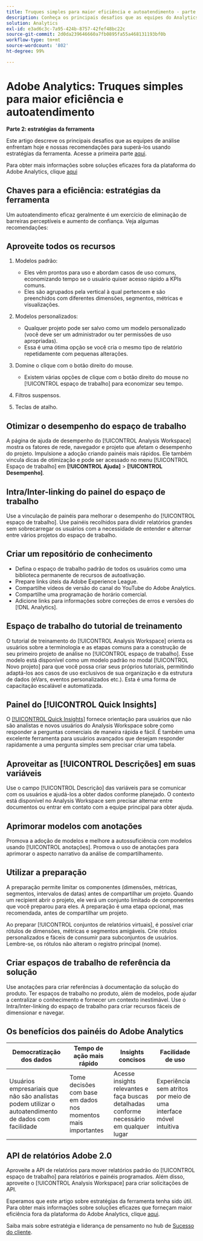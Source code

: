 ```yaml
---
title: Truques simples para maior eficiência e autoatendimento - parte dois
description: Conheça os principais desafios que as equipes do Analytics enfrentam hoje e nossas recomendações para superá-los usando as estratégias da ferramenta.
solution: Analytics
exl-id: e3ad6c3c-7a95-424b-8757-42fef48bc22c
source-git-commit: 2d0da239646660a7fb0895fa55a468131193bf0b
workflow-type: tm+mt
source-wordcount: '802'
ht-degree: 99%

---
```


# Adobe Analytics: Truques simples para maior eficiência e autoatendimento

**Parte 2: estratégias da ferramenta**

Este artigo descreve os principais desafios que as equipes de análise enfrentam hoje e nossas recomendações para superá-los usando estratégias da ferramenta. Acesse a primeira parte [aqui](/help/strategy/analytics-simple-hacks-for-efficiency-part-one.md).

Para obter mais informações sobre soluções eficazes fora da plataforma do Adobe Analytics, clique [aqui](https://docs.google.com/document/d/1fSrC/_yHW04K61K0Phe4dtg1nCU4jDsqrHWc8KVvsJWk/edit?usp=sharing)

## Chaves para a eficiência: estratégias da ferramenta

Um autoatendimento eficaz geralmente é um exercício de eliminação de barreiras perceptíveis e aumento de confiança. Veja algumas recomendações:

## Aproveite todos os recursos

1. Modelos padrão:

   * Eles vêm prontos para uso e abordam casos de uso comuns, economizando tempo se o usuário quiser acesso rápido a KPIs comuns.
   * Eles são agrupados pela vertical à qual pertencem e são preenchidos com diferentes dimensões, segmentos, métricas e visualizações.

1. Modelos personalizados:

   * Qualquer projeto pode ser salvo como um modelo personalizado (você deve ser um administrador ou ter permissões de uso apropriadas).
   * Essa é uma ótima opção se você cria o mesmo tipo de relatório repetidamente com pequenas alterações.

1. Domine o clique com o botão direito do mouse.

   * Existem várias opções de clique com o botão direito do mouse no [!UICONTROL espaço de trabalho] para economizar seu tempo.

1. Filtros suspensos.

1. Teclas de atalho.

## Otimizar o desempenho do espaço de trabalho

A página de ajuda de desempenho do [!UICONTROL Analysis Workspace] mostra os fatores de rede, navegador e projeto que afetam o desempenho do projeto. Impulsione a adoção criando painéis mais rápidos. Ele também vincula dicas de otimização e pode ser acessado no menu [!UICONTROL Espaço de trabalho] em **[!UICONTROL Ajuda]** > **[!UICONTROL Desempenho]**.

## Intra/Inter-linking do painel do espaço de trabalho

Use a vinculação de painéis para melhorar o desempenho do [!UICONTROL espaço de trabalho]. Use painéis recolhidos para dividir relatórios grandes sem sobrecarregar os usuários com a necessidade de entender e alternar entre vários projetos do espaço de trabalho.

## Criar um repositório de conhecimento

* Defina o espaço de trabalho padrão de todos os usuários como uma biblioteca permanente de recursos de autoativação.
* Prepare links úteis da Adobe Experience League.
* Compartilhe vídeos de versão do canal do YouTube do Adobe Analytics.
* Compartilhe uma programação de horário comercial.
* Adicione links para informações sobre correções de erros e versões do [!DNL Analytics].

## Espaço de trabalho do tutorial de treinamento

O tutorial de treinamento do [!UICONTROL Analysis Workspace] orienta os usuários sobre a terminologia e as etapas comuns para a construção de seu primeiro projeto de análise no [!UICONTROL espaço de trabalho]. Esse modelo está disponível como um modelo padrão no modal [!UICONTROL Novo projeto] para que você possa criar seus próprios tutoriais, permitindo adaptá-los aos casos de uso exclusivos de sua organização e da estrutura de dados (eVars, eventos personalizados etc.). Esta é uma forma de capacitação escalável e automatizada.

## Painel do [!UICONTROL Quick Insights]

O [[!UICONTROL Quick Insights]](https://experienceleague.adobe.com/docs/analytics/analyze/analysis-workspace/panels/quickinsight.html?lang=pt-BR) fornece orientação para usuários que não são analistas e novos usuários do Analysis Workspace sobre como responder a perguntas comerciais de maneira rápida e fácil. É também uma excelente ferramenta para usuários avançados que desejam responder rapidamente a uma pergunta simples sem precisar criar uma tabela.

## Aproveitar as [!UICONTROL Descrições] em suas variáveis

Use o campo [!UICONTROL Descrição] das variáveis para se comunicar com os usuários e ajudá-los a obter dados conforme planejado. O contexto está disponível no Analysis Workspace sem precisar alternar entre documentos ou entrar em contato com a equipe principal para obter ajuda.

## Aprimorar modelos com anotações

Promova a adoção de modelos e melhore a autossuficiência com modelos usando [!UICONTROL anotações]. Promova o uso de anotações para aprimorar o aspecto narrativo da análise de compartilhamento.

## Utilizar a preparação

A preparação permite limitar os componentes (dimensões, métricas, segmentos, intervalos de datas) antes de compartilhar um projeto. Quando um recipient abrir o projeto, ele verá um conjunto limitado de componentes que você preparou para eles. A preparação é uma etapa opcional, mas recomendada, antes de compartilhar um projeto.

Ao preparar [!UICONTROL conjuntos de relatórios virtuais], é possível criar rótulos de dimensões, métricas e segmentos amigáveis. Crie rótulos personalizados e fáceis de consumir para subconjuntos de usuários. Lembre-se, os rótulos não alteram o registro principal (nome).

## Criar espaços de trabalho de referência da solução

Use anotações para criar referências à documentação da solução do produto. Ter espaços de trabalho no produto, além de modelos, pode ajudar a centralizar o conhecimento e fornecer um contexto inestimável. Use o Intra/Inter-linking do espaço de trabalho para criar recursos fáceis de dimensionar e navegar.

## Os benefícios dos painéis do Adobe Analytics

| Democratização dos dados | Tempo de ação mais rápido | Insights concisos | Facilidade de uso |
| --- | --- | --- | --- |
| Usuários empresariais que não são analistas podem utilizar o autoatendimento de dados com facilidade | Tome decisões com base em dados nos momentos mais importantes | Acesse insights relevantes e faça buscas detalhadas conforme necessário em qualquer lugar | Experiência sem atritos por meio de uma interface móvel intuitiva |

## API de relatórios Adobe 2.0

Aproveite a API de relatórios para mover relatórios padrão do [!UICONTROL espaço de trabalho] para relatórios e painéis programados. Além disso, aproveite o [!UICONTROL Analysis Workspace] para criar solicitações de API.

Esperamos que este artigo sobre estratégias da ferramenta tenha sido útil. Para obter mais informações sobre soluções eficazes que forneçam maior eficiência fora da plataforma do Adobe Analytics, clique [aqui](https://docs.google.com/document/d/1fSrC/_yHW04K61K0Phe4dtg1nCU4jDsqrHWc8KVvsJWk/edit?usp=sharing).

Saiba mais sobre estratégia e liderança de pensamento no hub de [Sucesso do cliente](https://experienceleague.adobe.com/docs/customer-success/customer-success/overview.html).